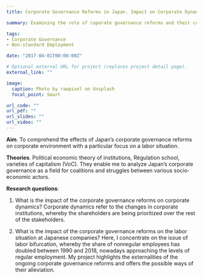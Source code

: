 ```yaml
---
title: Corporate Governance Reforms in Japan. Impact on Corporate Dynamics and Labor-Related Repercussions

summary: Examining the role of coporate governance reforms and their connection to labor policies

tags:
- Corporate Governance
- Non-standard Employment

date: "2017-04-01T00:00:00Z"

# Optional external URL for project (replaces project detail page).
external_link: ""

image:
  caption: Photo by rawpixel on Unsplash
  focal_point: Smart

url_code: ""
url_pdf: ""
url_slides: ""
url_video: ""
---
```


**Aim**. To comprehend the effects of Japan’s corporate governance reforms on corporate environment with a particular focus on a labor situation. 

**Theories**. Political economic theory of institutions, Régulation school, varieties of capitalism (VoC). 
They enable me to analyze Japan’s corporate governance as a field for coalitions and struggles between various socio-economic actors. 

**Research questions**:

1. What is the impact of the corporate governance reforms on corporate dynamics? Corporate dynamics refer to the changes in corporate institutions, whereby the shareholders are being prioritized over the rest of the stakeholders.

2. What is the impact of the corporate governance reforms on the labor situation at Japanese companies?
Here, I concentrate on the issue of labor bifurcation, whereby the share of nonregular employees has doubled between 1990 and 2018, nowadays approaching the levels of regular employment. 
My project highlights the externalities of the ongoing corporate governance reforms and offers the possible ways of their alleviation.
